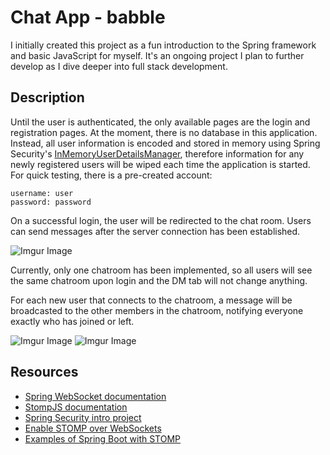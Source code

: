 # Chat App - babble
I initially created this project as a fun introduction to the Spring framework and basic JavaScript for myself. It's an ongoing project I plan to further develop as I dive deeper into full stack development.

## Description
Until the user is authenticated, the only available pages are the login and registration pages. At the moment, there is no database in this application. Instead, all user information is encoded and stored in memory using Spring Security's [InMemoryUserDetailsManager](https://docs.spring.io/spring-security/reference/servlet/authentication/passwords/in-memory.html), therefore information for any newly registered users will be wiped each time the application is started. For quick testing, there is a pre-created account:
```
username: user
password: password
```
On a successful login, the user will be redirected to the chat room. Users can send messages after the server connection has been established.

![Imgur Image](https://imgur.com/jAQKcdv.png)

Currently, only one chatroom has been implemented, so all users will see the same chatroom upon login and the DM tab will not change anything.

For each new user that connects to the chatroom, a message will be broadcasted to the other members in the chatroom, notifying everyone exactly who has joined or left.

![Imgur Image](https://imgur.com/gRLh3jn.png)
![Imgur Image](https://imgur.com/tauXu9r.png)

## Resources
- [Spring WebSocket documentation](https://docs.spring.io/spring-framework/docs/4.3.x/spring-framework-reference/html/websocket.html#websocket-stomp-enable)
- [StompJS documentation](https://stomp-js.github.io/guide/stompjs/using-stompjs-v5.html)
- [Spring Security intro project](https://spring.io/guides/gs/securing-web/)
- [Enable STOMP over WebSockets](https://docs.spring.io/spring-framework/docs/4.3.x/spring-framework-reference/html/websocket.html#websocket-stomp-enable)
- [Examples of Spring Boot with STOMP](https://www.toptal.com/java/stomp-spring-boot-websocket)
